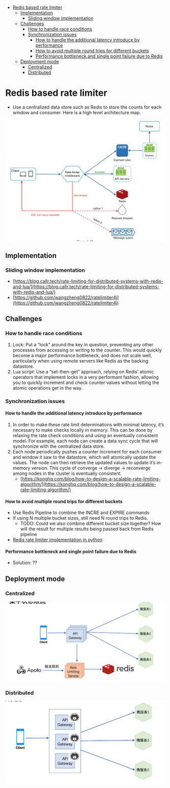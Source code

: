- [Redis based rate limiter](#redis-based-rate-limiter)
  - [Implementation](#implementation)
    - [Sliding window implementation](#sliding-window-implementation)
  - [Challenges](#challenges)
    - [How to handle race conditions](#how-to-handle-race-conditions)
    - [Synchronization issues](#synchronization-issues)
      - [How to handle the additional latency introduce by performance](#how-to-handle-the-additional-latency-introduce-by-performance)
      - [How to avoid multiple round trips for different buckets](#how-to-avoid-multiple-round-trips-for-different-buckets)
      - [Performance bottleneck and single point failure due to Redis](#performance-bottleneck-and-single-point-failure-due-to-redis)
  - [Deployment mode](#deployment-mode)
    - [Centralized](#centralized)
    - [Distributed](#distributed)

# Redis based rate limiter

* Use a centralized data store such as Redis to store the counts for each window and consumer. Here is a high level architecture map. 

![Rate limiter](../.gitbook/assets/ratelimiter_distributedimpl.png)

## Implementation

### Sliding window implementation

* [https://blog.callr.tech/rate-limiting-for-distributed-systems-with-redis-and-lua/](https://blog.callr.tech/rate-limiting-for-distributed-systems-with-redis-and-lua/)
* [https://github.com/wangzheng0822/ratelimiter4j](https://github.com/wangzheng0822/ratelimiter4j)

## Challenges

### How to handle race conditions

1. Lock: Put a “lock” around the key in question, preventing any other processes from accessing or writing to the counter. This would quickly become a major performance bottleneck, and does not scale well, particularly when using remote servers like Redis as the backing datastore.
2. Lua script: Use a “set-then-get” approach, relying on Redis' atomic operators that implement locks in a very performant fashion, allowing you to quickly increment and check counter values without letting the atomic operations get in the way.

### Synchronization issues

#### How to handle the additional latency introduce by performance

1. In order to make these rate limit determinations with minimal latency, it’s necessary to make checks locally in memory. This can be done by relaxing the rate check conditions and using an eventually consistent model. For example, each node can create a data sync cycle that will synchronize with the centralized data store. 
2. Each node periodically pushes a counter increment for each consumer and window it saw to the datastore, which will atomically update the values. The node can then retrieve the updated values to update it’s in-memory version. This cycle of converge → diverge → reconverge among nodes in the cluster is eventually consistent.
   * [https://konghq.com/blog/how-to-design-a-scalable-rate-limiting-algorithm/](https://konghq.com/blog/how-to-design-a-scalable-rate-limiting-algorithm/)

#### How to avoid multiple round trips for different buckets

* Use Redis Pipeline to combine the INCRE and EXPIRE commands
* If using N multiple bucket sizes, still need N round trips to Redis. 
  * TODO: Could we also combine different bucket size together? How will the result for multiple results being passed back from Redis pipeline
* [Redis rate limiter implementation in python](https://www.binpress.com/rate-limiting-with-redis-1/)

#### Performance bottleneck and single point failure due to Redis

* Solution: ??

## Deployment mode

### Centralized

![MySQL HA github](../.gitbook/assets/monitorSystem_HealthCheck_distributedratelimiting_centralized.png)

### Distributed

![MySQL HA github](../.gitbook/assets/monitorSystem_HealthCheck_distributedratelimiting_distributed.png)


